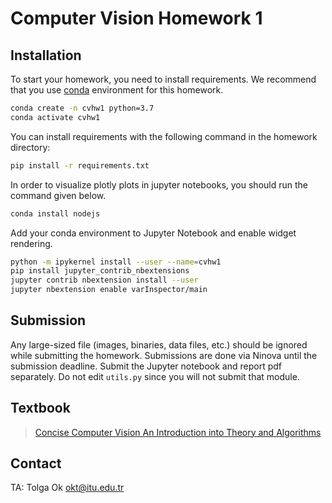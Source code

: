 # Computer Vision Homework 1


## Installation

To start your homework, you need to install requirements. We recommend that you use [conda](https://docs.conda.io/projects/conda/en/latest/user-guide/install/index.html) environment for this homework.

```bash
conda create -n cvhw1 python=3.7
conda activate cvhw1
```

You can install requirements with the following command in the homework directory:

```bash
pip install -r requirements.txt
```

In order to visualize plotly plots in jupyter notebooks, you should run the command given below.

```bash
conda install nodejs
```

Add your conda environment to Jupyter Notebook and enable widget rendering.

```bash
python -m ipykernel install --user --name=cvhw1
pip install jupyter_contrib_nbextensions
jupyter contrib nbextension install --user
jupyter nbextension enable varInspector/main
```



## Submission

Any large-sized file (images, binaries, data files, etc.) should be ignored while submitting the homework. Submissions are done via Ninova until the submission deadline. Submit the Jupyter notebook and report pdf separately. Do not edit ```utils.py``` since you will not submit that module.


## Textbook

> [Concise Computer Vision
An Introduction
into Theory and Algorithms](https://doc.lagout.org/science/0_Computer%20Science/2_Algorithms/Concise%20Computer%20Vision_%20An%20Introduction%20into%20Theory%20and%20Algorithms%20%5BKlette%202014-01-20%5D.pdf)

## Contact

TA: Tolga Ok
okt@itu.edu.tr
